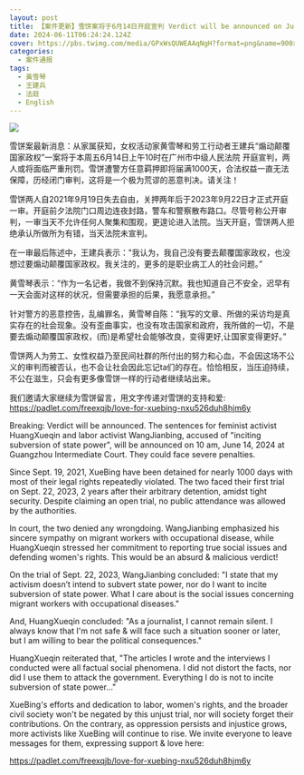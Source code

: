 ```yaml
---
layout: post
title: 【案件更新】雪饼案将于6月14日开庭宣判 Verdict will be announced on June 14
date: 2024-06-11T06:24:24.124Z
cover: https://pbs.twimg.com/media/GPxWsQUWEAAqNgH?format=png&name=900x900
categories:
  - 案件通报
tags:
  - 黃雪琴
  - 王建兵
  - 法庭
  - English
---
```

![](https://pbs.twimg.com/media/GPxWsQUWEAAqNgH?format=png&name=900x900)

雪饼案最新消息：从家属获知，女权活动家黄雪琴和劳工行动者王建兵“煽动颠覆国家政权”一案将于本周五6月14日上午10时在广州市中级人民法院 开庭宣判，两人或将面临严重刑罚。雪饼遭警方任意羁押即将届满1000天，合法权益一直无法保障，历经闭门审判，这将是一个极为荒谬的恶意判决。请关注！

雪饼两人自2021年9月19日失去自由，关押两年后于2023年9月22日才正式开庭一审。开庭前夕法院门口周边连夜封路，警车和警察散布路口。尽管号称公开审判，一审当天不允许任何人聚集和围观，更遑论进入法院。当天开庭，雪饼两人拒绝承认所做所为有错，当天法院未宣判。

在一审最后陈述中，王建兵表示："我认为，我自己没有要去颠覆国家政权，也没想过要煽动颠覆国家政权。我关注的，更多的是职业病工人的社会问题。” 

黄雪琴表示：“作为一名记者，我做不到保持沉默。我也知道自己不安全，迟早有一天会面对这样的状况，但需要承担的后果，我愿意承担。”

针对警方的恶意控告，乱编罪名，黄雪琴自陈：“我写的文章、所做的采访均是真实存在的社会现象。没有歪曲事实，也没有攻击国家和政府，我所做的一切，不是要去煽动颠覆国家政权，(而)是希望社会能够改良，变得更好,让国家变得更好。”

雪饼两人为劳工、女性权益乃至民间社群的所付出的努力和心血，不会因这场不公义的审判而被否认，也不会让社会因此忘记ta们的存在。恰恰相反，当压迫持续，不公在滋生，只会有更多像雪饼一样的行动者继续站出来。

我们邀请大家继续为雪饼留言，用文字传递对雪饼的支持和爱: https://padlet.com/freexqjb/love-for-xuebing-nxu526duh8hjm6y

Breaking: Verdict will be announced. The sentences for feminist activist HuangXueqin and labor activist WangJianbing, accused of "inciting subversion of state power", will be announced on 10 am, June 14, 2024 at Guangzhou Intermediate Court. They could face severe penalties. 

Since Sept. 19, 2021, XueBing have been detained for nearly 1000 days with most of their legal rights repeatedly violated. The two faced their first trial on Sept. 22, 2023, 2 years after their arbitrary detention, amidst tight security. Despite claiming an open trial, no public attendance was allowed by the authorities.

In court, the two denied any wrongdoing. WangJianbing emphasized his sincere sympathy on migrant workers with occupational disease, while HuangXueqin stressed her commitment to reporting true social issues and defending women's rights. This would be an absurd & malicious verdict!

On the trial of Sept. 22, 2023, WangJianbing concluded: "I state that my activism doesn’t intend to subvert state power, nor do I want to incite subversion of state power. What I care about is the social issues concerning migrant workers with occupational diseases."

And, HuangXueqin concluded: "As a journalist, I cannot remain silent. I always know that I'm not safe & will face such a situation sooner or later, but I am willing to bear the political consequences."

HuangXueqin reiterated that, "The articles I wrote and the interviews I conducted were all factual social phenomena. I did not distort the facts, nor did I use them to attack the government. Everything I do is not to incite subversion of state power..."

XueBing's efforts and dedication to labor, women's rights, and the broader civil society won't be negated by this unjust trial, nor will society forget their contributions.  On the contrary, as oppression persists and injustice grows, more activists like XueBing will continue to rise. We invite everyone to leave messages for them, expressing support & love here:

https://padlet.com/freexqjb/love-for-xuebing-nxu526duh8hjm6y

